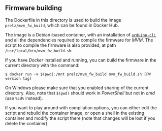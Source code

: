 ## Firmware building

The Dockerfile in this directory is used to build the image ```prelz/mvm_fw_build```, which can be found in Docker Hub.

The image is a Debian-based container, with an installation of [```arduino-cli```](https://arduino.github.io/arduino-cli/) and all the dependencies required to compile the firmware for *MVM*. The script to compile the firmware is also provided, at path ```/usr/local/bin/mvm_fw_build.sh```.

If you have *Docker* installed and running, you can build the firmware in the current directory with the command:

    $ docker run -v $(pwd):/mnt prelz/mvm_fw_build mvm_fw_build.sh [FW version tag]


On Windows please make sure that you enabled sharing of the current directory. Also, note that ```$(pwd)``` should work in *PowerShell* but not in *cmd* (use ```%cd%``` instead).

If you want to play around with compilation options, you can either edit the script and rebuild the container image, or open a shell in the existing container and modify the script there (note that changes will be lost if you delete the container).
